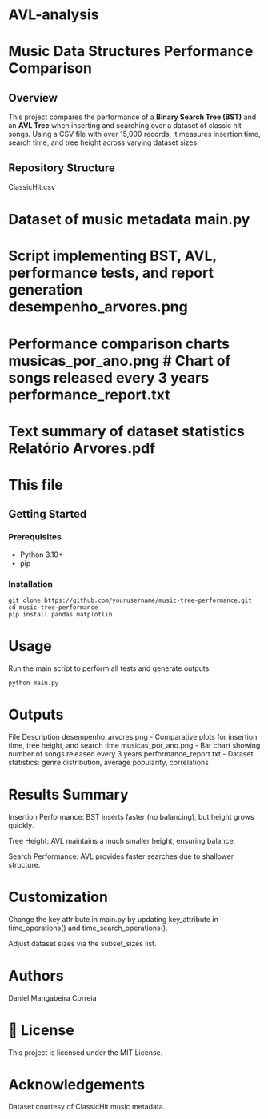 # AVL-analysis

# Music Data Structures Performance Comparison

## Overview

This project compares the performance of a **Binary Search Tree (BST)** and an **AVL Tree** when inserting and searching over a dataset of classic hit songs. Using a CSV file with over 15,000 records, it measures insertion time, search time, and tree height across varying dataset sizes.

## Repository Structure

ClassicHit.csv 
# Dataset of music metadata main.py 

# Script implementing BST, AVL, performance tests, and report generation desempenho_arvores.png 

# Performance comparison charts musicas_por_ano.png # Chart of songs released every 3 years performance_report.txt 

# Text summary of dataset statistics Relatório Arvores.pdf 



# This file


## Getting Started

### Prerequisites

- Python 3.10+
- pip

### Installation

```
git clone https://github.com/yourusername/music-tree-performance.git
cd music-tree-performance
pip install pandas matplotlib
```

# Usage
Run the main script to perform all tests and generate outputs:

``` python main.py ```


# Outputs
File	Description
desempenho_arvores.png - Comparative plots for insertion time, tree height, and search time
musicas_por_ano.png	- Bar chart showing number of songs released every 3 years
performance_report.txt	- Dataset statistics: genre distribution, average popularity, correlations


# Results Summary
Insertion Performance: BST inserts faster (no balancing), but height grows quickly.

Tree Height: AVL maintains a much smaller height, ensuring balance.

Search Performance: AVL provides faster searches due to shallower structure.

# Customization
Change the key attribute in main.py by updating key_attribute in time_operations() and time_search_operations().

Adjust dataset sizes via the subset_sizes list.

# Authors
Daniel Mangabeira Correia


# 📄 License
This project is licensed under the MIT License.

#  Acknowledgements
Dataset courtesy of ClassicHit music metadata.
